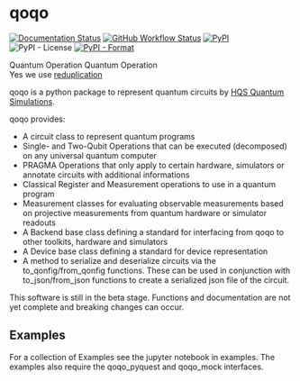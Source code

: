 # qoqo

[![Documentation Status](https://readthedocs.org/projects/qoqo/badge/?version=latest)](https://qoqo.readthedocs.io/en/latest/?badge=latest)
[![GitHub Workflow Status](https://github.com/HQSquantumsimulations/qoqo/workflows/ci_tests/badge.svg)](https://github.com/HQSquantumsimulations/qoqo/actions)
[![PyPI](https://img.shields.io/pypi/v/qoqo)](https://pypi.org/project/qoqo/)
![PyPI - License](https://img.shields.io/pypi/l/qoqo)
[![PyPI - Format](https://img.shields.io/pypi/format/qoqo)](https://pypi.org/project/qoqo/)

Quantum Operation Quantum Operation  
Yes we use [reduplication](https://en.wikipedia.org/wiki/Reduplication)

qoqo is a python package to represent quantum circuits by [HQS Quantum Simulations](https://quantumsimulations.de).

qoqo provides:

* A circuit class to represent quantum programs
* Single- and Two-Qubit Operations that can be executed (decomposed) on any universal quantum computer
* PRAGMA Operations that only apply to certain hardware, simulators or annotate circuits with additional informations
* Classical Register and Measurement operations to use in a quantum program
* Measurement classes for evaluating observable measurements based on projective measurements from quantum hardware or simulator readouts
* A Backend base class defining a standard for interfacing from qoqo to other toolkits, hardware and simulators
* A Device base class defining a standard for device representation
* A method to serialize and deserialize circuits via the to_qonfig/from_qonfig functions. These can be used in conjunction with to_json/from_json functions to create a serialized json file of the circuit.

This software is still in the beta stage. Functions and documentation are not yet complete and breaking changes can occur.

## Examples

For a collection of Examples see the jupyter notebook in examples. The examples also require the qoqo_pyquest and qoqo_mock interfaces.

